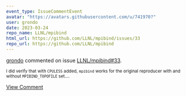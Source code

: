 ```yaml
---
event_type: IssueCommentEvent
avatar: "https://avatars.githubusercontent.com/u/741970?"
user: grondo
date: 2023-03-24
repo_name: LLNL/mpibind
html_url: https://github.com/LLNL/mpibind/issues/33
repo_url: https://github.com/LLNL/mpibind
---
```


<a href='https://github.com/grondo' target='_blank'>grondo</a> commented on issue <a href='https://github.com/LLNL/mpibind/issues/33' target='_blank'>LLNL/mpibind#33</a>.

<small>I did verify that with `CPULESS` added, `mpibind` works for the original reproducer with and without `MPIBIND_TOPOFILE` set....</small>

<a href='https://github.com/LLNL/mpibind/issues/33' target='_blank'>View Comment</a>